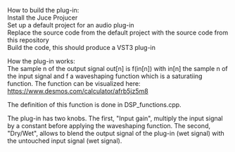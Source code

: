 How to build the plug-in:  
Install the Juce Projucer  
Set up a default project for an audio plug-in  
Replace the source code from the default project with the source code from this repository  
Build the code, this should produce a VST3 plug-in  


How the plug-in works:  
The sample n of the output signal out[n] is f(in[n]) with in[n] the sample n of the input signal and f a waveshaping function which is a saturatiing function. The function can be visualized here: https://www.desmos.com/calculator/afrb5jz5m8  

The definition of this function is done in DSP_functions.cpp.  

The plug-in has two knobs. The first, "Input gain", multiply the input signal by a constant before applying the waveshaping function. The second, "Dry/Wet", allows to blend the output signal of the plug-in (wet signal) with the untouched input signal (wet signal).  



